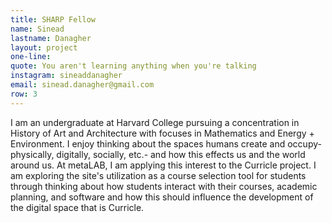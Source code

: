 ```yaml
---
title: SHARP Fellow
name: Sinead
lastname: Danagher
layout: project
one-line: 
quote: You aren't learning anything when you're talking
instagram: sineaddanagher
email: sinead.danagher@gmail.com
row: 3
---
```


I am an undergraduate at Harvard College pursuing a concentration in History of Art and Architecture with focuses in Mathematics and Energy + Environment. I enjoy thinking about the spaces humans create and occupy- physically, digitally, socially, etc.- and how this effects us and the world around us. At metaLAB, I am applying this interest to the Curricle project. I am exploring the site's utilization as a course selection tool for students through thinking about how students interact with their courses, academic planning, and software and how this should influence the development of the digital space that is Curricle.
